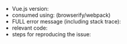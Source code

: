 - Vue.js version:
- consumed using: (browserify/webpack)
- FULL error message (including stack trace):
- relevant code:
- steps for reproducing the issue:

